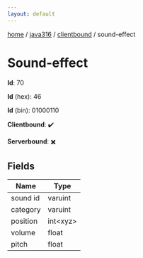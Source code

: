 ```yaml
---
layout: default
---
```


[home](/)  /  [java316](/protocol/java316)  /  [clientbound](/protocol/java316/clientbound)  /  sound-effect

# Sound-effect

**Id**: 70

**Id** (hex): 46

**Id** (bin): 01000110

**Clientbound**: ✔️

**Serverbound**: ✖️

## Fields

Name | Type
---|---
sound id | varuint
category | varuint
position | int&lt;xyz&gt;
volume | float
pitch | float

